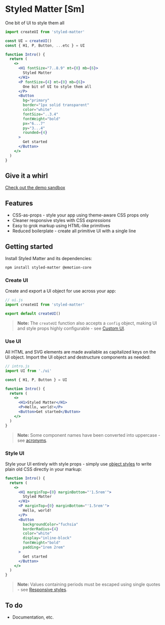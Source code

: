 # Styled Matter [Sm]

One bit of UI to style them all

```jsx
import createUI from 'styled-matter'

const UI = createUI()
const { H1, P, Button, ...etc } = UI

function Intro() {
  return (
    <>
      <H1 fontSize="7..8.9" mt={0} mb={6}>
        Styled Matter
      </H1>
      <P fontSize={4} mt={0} mb={6}>
        One bit of UI to style them all
      </P>
      <Button
        bg="primary"
        border="1px solid transparent"
        color="white"
        fontSize="..3.4"
        fontWeight="bold"
        px="6...7"
        py="3...4"
        rounded={4}
      >
        Get started
      </Button>
    </>
  )
}
```

## Give it a whirl

[Check out the demo sandbox](https://codesandbox.io/s/github/woro83c/styled-matter/tree/master/sandbox)

## Features

- CSS-as-props - style your app using theme-aware CSS props only
- Cleaner responsive styles with CSS _expressions_
- Easy to grok markup using HTML-like primitives
- Reduced boilerplate - create all primitive UI with a single line

## Getting started

Install Styled Matter and its dependencies:

```sh
npm install styled-matter @emotion-core
```

### Create UI

Create and export a UI object for use across your app:

```js
// ui.js
import createUI from 'styled-matter'

export default createUI()
```

> **Note:** The `createUI` function also accepts a `config` object, making UI and style props highly configurable - see [Custom UI](#custom-ui).

### Use UI

All HTML and SVG elements are made available as capitalized keys on the UI object. Import the UI object and destructure components as needed:

```jsx
// intro.js
import UI from './ui'

const { H1, P, Button } = UI

function Intro() {
  return (
    <>
      <H1>Styled Matter</H1>
      <P>Hello, world!</P>
      <Button>Get started</Button>
    </>
  )
}
```

> **Note:** Some component names have been converted into uppercase - see [acronyms](https://github.com/woro83c/styled-matter/blob/master/src/tags.js#L140).

### Style UI

Style your UI entirely with style props - simply use [object styles](https://emotion.sh/docs/object-styles) to write plain old CSS directly in your markup:

```jsx
function Intro() {
  return (
    <>
      <H1 marginTop={0} marginBottom="'1.5rem'">
        Styled Matter
      </H1>
      <P marginTop={0} marginBottom="'1.5rem'">
        Hello, world!
      </P>
      <Button
        backgroundColor="fuchsia"
        borderRadius={4}
        color="white"
        display="inline-block"
        fontWeight="bold"
        padding="1rem 2rem"
      >
        Get started
      </Button>
    </>
  )
}
```

> **Note:** Values containing periods must be escaped using single quotes - see [Responsive styles](#responsive-styles).

## To do

- Documentation, etc.
